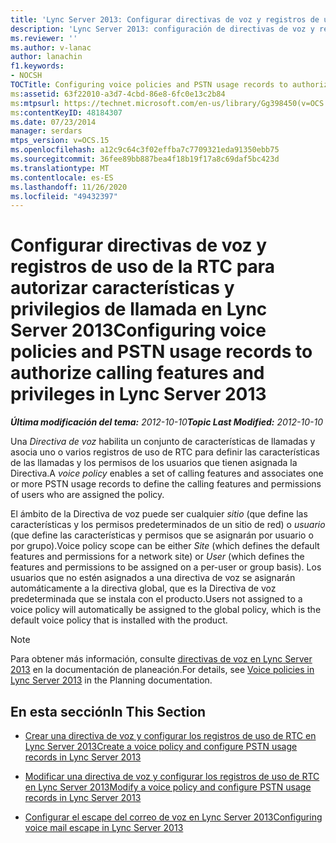 ```yaml
---
title: 'Lync Server 2013: Configurar directivas de voz y registros de uso de la RTC para autorizar características y privilegios de llamada'
description: 'Lync Server 2013: configuración de directivas de voz y registros de uso de RTC para autorizar las características y los privilegios de llamada.'
ms.reviewer: ''
ms.author: v-lanac
author: lanachin
f1.keywords:
- NOCSH
TOCTitle: Configuring voice policies and PSTN usage records to authorize calling features and privileges
ms:assetid: 63f22010-a3d7-4cbd-86e8-6fc0e13c2b84
ms:mtpsurl: https://technet.microsoft.com/en-us/library/Gg398450(v=OCS.15)
ms:contentKeyID: 48184307
ms.date: 07/23/2014
manager: serdars
mtps_version: v=OCS.15
ms.openlocfilehash: a12c9c64c3f02effba7c7709321eda91350ebb75
ms.sourcegitcommit: 36fee89bb887bea4f18b19f17a8c69daf5bc423d
ms.translationtype: MT
ms.contentlocale: es-ES
ms.lasthandoff: 11/26/2020
ms.locfileid: "49432397"
---
```

# <a name="configuring-voice-policies-and-pstn-usage-records-to-authorize-calling-features-and-privileges-in-lync-server-2013"></a><span data-ttu-id="86bb1-103">Configurar directivas de voz y registros de uso de la RTC para autorizar características y privilegios de llamada en Lync Server 2013</span><span class="sxs-lookup"><span data-stu-id="86bb1-103">Configuring voice policies and PSTN usage records to authorize calling features and privileges in Lync Server 2013</span></span>

<div data-xmlns="http://www.w3.org/1999/xhtml">

<div class="topic" data-xmlns="http://www.w3.org/1999/xhtml" data-msxsl="urn:schemas-microsoft-com:xslt" data-cs="https://msdn.microsoft.com/">

<div data-asp="https://msdn2.microsoft.com/asp">



</div>

<div id="mainSection">

<div id="mainBody"><span data-ttu-id="86bb1-104">

<span> </span></span><span class="sxs-lookup"><span data-stu-id="86bb1-104">

<span> </span></span></span>

<span data-ttu-id="86bb1-105">_**Última modificación del tema:** 2012-10-10_</span><span class="sxs-lookup"><span data-stu-id="86bb1-105">_**Topic Last Modified:** 2012-10-10_</span></span>

<span data-ttu-id="86bb1-106">Una *Directiva de voz* habilita un conjunto de características de llamadas y asocia uno o varios registros de uso de RTC para definir las características de las llamadas y los permisos de los usuarios que tienen asignada la Directiva.</span><span class="sxs-lookup"><span data-stu-id="86bb1-106">A *voice policy* enables a set of calling features and associates one or more PSTN usage records to define the calling features and permissions of users who are assigned the policy.</span></span>

<span data-ttu-id="86bb1-107">El ámbito de la Directiva de voz puede ser cualquier *sitio* (que define las características y los permisos predeterminados de un sitio de red) o *usuario* (que define las características y permisos que se asignarán por usuario o por grupo).</span><span class="sxs-lookup"><span data-stu-id="86bb1-107">Voice policy scope can be either *Site* (which defines the default features and permissions for a network site) or *User* (which defines the features and permissions to be assigned on a per-user or group basis).</span></span> <span data-ttu-id="86bb1-108">Los usuarios que no estén asignados a una directiva de voz se asignarán automáticamente a la directiva global, que es la Directiva de voz predeterminada que se instala con el producto.</span><span class="sxs-lookup"><span data-stu-id="86bb1-108">Users not assigned to a voice policy will automatically be assigned to the global policy, which is the default voice policy that is installed with the product.</span></span>

<div>


> [!NOTE]  
> <span data-ttu-id="86bb1-109">Para obtener más información, consulte <A href="lync-server-2013-voice-policies.md">directivas de voz en Lync Server 2013</A> en la documentación de planeación.</span><span class="sxs-lookup"><span data-stu-id="86bb1-109">For details, see <A href="lync-server-2013-voice-policies.md">Voice policies in Lync Server 2013</A> in the Planning documentation.</span></span>



</div>

<div>

## <a name="in-this-section"></a><span data-ttu-id="86bb1-110">En esta sección</span><span class="sxs-lookup"><span data-stu-id="86bb1-110">In This Section</span></span>

  - [<span data-ttu-id="86bb1-111">Crear una directiva de voz y configurar los registros de uso de RTC en Lync Server 2013</span><span class="sxs-lookup"><span data-stu-id="86bb1-111">Create a voice policy and configure PSTN usage records in Lync Server 2013</span></span>](lync-server-2013-create-a-voice-policy-and-configure-pstn-usage-records.md)

  - [<span data-ttu-id="86bb1-112">Modificar una directiva de voz y configurar los registros de uso de RTC en Lync Server 2013</span><span class="sxs-lookup"><span data-stu-id="86bb1-112">Modify a voice policy and configure PSTN usage records in Lync Server 2013</span></span>](lync-server-2013-modify-a-voice-policy-and-configure-pstn-usage-records.md)

  - [<span data-ttu-id="86bb1-113">Configurar el escape del correo de voz en Lync Server 2013</span><span class="sxs-lookup"><span data-stu-id="86bb1-113">Configuring voice mail escape in Lync Server 2013</span></span>](lync-server-2013-configuring-voice-mail-escape.md)

<span data-ttu-id="86bb1-114"></div>

</div>

<span> </span>

</div>

</div>

</span><span class="sxs-lookup"><span data-stu-id="86bb1-114"></div>

</div>

<span> </span>

</div>

</div>

</span></span></div>

